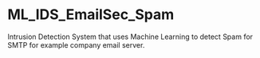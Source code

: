 # ML_IDS_EmailSec_Spam
Intrusion Detection System that uses Machine Learning to detect Spam for SMTP for example company email server.
